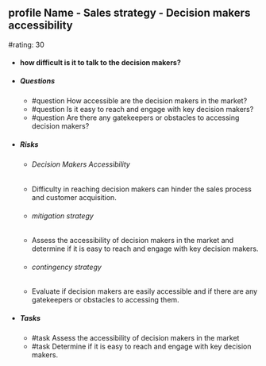 ## profile Name - Sales strategy - Decision makers accessibility
#rating: 30
- #### how difficult is it to talk to the decision makers?
- ##### Questions
  - #question How accessible are the decision makers in the market?
  - #question Is it easy to reach and engage with key decision makers?
  - #question Are there any gatekeepers or obstacles to accessing decision makers?
- ##### Risks

  - ###### Decision Makers Accessibility
  - Difficulty in reaching decision makers can hinder the sales process and customer acquisition.
  - ###### mitigation strategy
  - Assess the accessibility of decision makers in the market and determine if it is easy to reach and engage with key decision makers.
  - ###### contingency strategy
  - Evaluate if decision makers are easily accessible and if there are any gatekeepers or obstacles to accessing them.
- ##### Tasks
  - #task Assess the accessibility of decision makers in the market
  - #task  Determine if it is easy to reach and engage with key decision makers.


